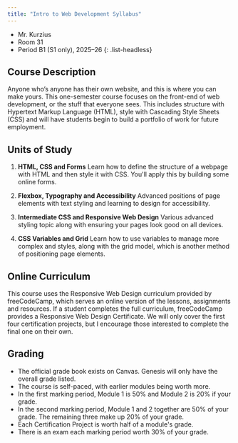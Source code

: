 ```yaml
---
title: "Intro to Web Development Syllabus"
---
```


- Mr. Kurzius
- Room 31
- Period B1 (S1 only), 2025–26
{: .list-headless}

## Course Description

Anyone who’s anyone has their own website, and this is where you can make yours. This one-semester course focuses on the front-end of web development, or the stuff that everyone sees. This includes structure with Hypertext Markup Language (HTML), style with Cascading Style Sheets (CSS) and will have students begin to build a portfolio of work for future employment.

## Units of Study

1. **HTML, CSS and Forms** Learn how to define the structure of a webpage with HTML and then style it with CSS. You'll apply this by building some online forms.

2. **Flexbox, Typography and Accessibility** Advanced positions of page elements with text styling and learning to design for accessibility.

3. **Intermediate CSS and Responsive Web Design** Various advanced styling topic along with ensuring your pages look good on all devices.

4. **CSS Variables and Grid** Learn how to use variables to manage more complex and styles, along with the grid model, which is another method of positioning page elements.

## Online Curriculum

This course uses the Responsive Web Design curriculum provided by freeCodeCamp, which serves an online version of the lessons, assignments and resources. If a student completes the full curriculum, freeCodeCamp provides a Responsive Web Design Certificate. We will only cover the first four certification projects, but I encourage those interested to complete the final one on their own.

## Grading

- The official grade book exists on Canvas. Genesis will only have the overall grade listed.
- The course is self-paced, with earlier modules being worth more.
- In the first marking period, Module 1 is 50% and Module 2 is 20% if your grade.
- In the second marking period, Module 1 and 2 together are 50% of your grade. The remaining three make up 20% of your grade.
- Each Certification Project is worth half of a module's grade.
- There is an exam each marking period worth 30% of your grade.